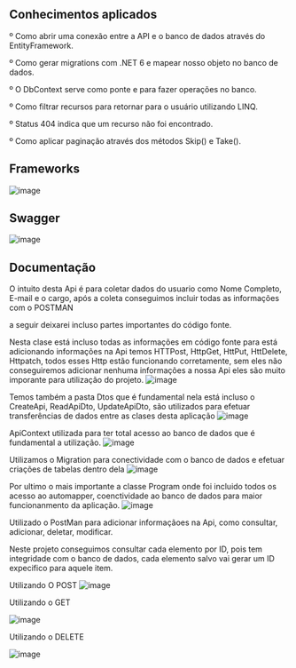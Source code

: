 
## Conhecimentos aplicados

º Como abrir uma conexão entre a API e o banco de dados através do EntityFramework.

º Como gerar migrations com .NET 6 e mapear nosso objeto no banco de dados.

º O DbContext serve como ponte e para fazer operações no banco.

º Como filtrar recursos para retornar para o usuário utilizando LINQ.

º Status 404 indica que um recurso não foi encontrado.

º Como aplicar paginação através dos métodos Skip() e Take().

## Frameworks
![image](https://github.com/VitorRoque1/MinhaPrimeiraApi/assets/153464680/570b004a-8fb6-48e5-b517-c5cdefd1b80d)

## Swagger
![image](https://github.com/VitorRoque1/MinhaPrimeiraApi/assets/153464680/3d8bc13c-aa44-4f37-8b62-cd9c9a6d510d)



## Documentação

O intuito desta Api é para coletar dados do usuario como Nome Completo, E-mail e o cargo, após a coleta conseguimos incluir todas as informações com o POSTMAN

a seguir deixarei incluso partes importantes do código fonte.

Nesta clase está incluso todas as informações em código fonte para está adicionando informações na Api
temos HTTPost, HttpGet, HttPut, HttDelete, Httpatch, todos esses Http estão funcionando corretamente, sem eles não conseguiremos adicionar nenhuma informações a nossa Api
eles são muito imporante para utilização do projeto. 
![image](https://github.com/VitorRoque1/MinhaPrimeiraApi/assets/153464680/3a61b67a-7951-43b7-8ec9-441522264b95)

Temos também a pasta Dtos que é fundamental nela está incluso o CreateApi, ReadApiDto, UpdateApiDto, são utilizados para efetuar transferências de dados entre as clases desta aplicação 
![image](https://github.com/VitorRoque1/MinhaPrimeiraApi/assets/153464680/b90198ea-8586-4c3f-8437-7f73eb1e2d76)

ApiContext utilizada para ter total acesso ao banco de dados que é fundamental a utilização.
![image](https://github.com/VitorRoque1/MinhaPrimeiraApi/assets/153464680/046f5b29-a994-4f30-81a7-417ed305ddd0)


Utilizamos o Migration para conectividade com o banco de dados e efetuar criações de tabelas dentro dela
![image](https://github.com/VitorRoque1/MinhaPrimeiraApi/assets/153464680/2734709f-be3a-4140-b793-23492642e8d9)

Por ultimo o mais importante a classe Program onde foi incluido todos os acesso ao automapper, coenctividade ao banco de dados para maior funcionanmento da aplicação. 
![image](https://github.com/VitorRoque1/MinhaPrimeiraApi/assets/153464680/c1b4e425-3ed2-4be4-a709-212b443459e2)



Utilizado o PostMan para adicionar informaçãoes na Api, como consultar, adicionar, deletar, modificar.

Neste projeto conseguimos consultar cada elemento por ID, pois tem integridade com o banco de dados, cada elemento salvo vai gerar um ID expecifico para aquele item. 

Utilizando O POST
![image](https://github.com/VitorRoque1/MinhaPrimeiraApi/assets/153464680/ad72619f-886c-4d11-a82f-2faed70ea3d2)


Utilizando o GET

![image](https://github.com/VitorRoque1/MinhaPrimeiraApi/assets/153464680/adb5869d-7eb1-4a56-8617-904fb92fc03b)

Utilizando o DELETE

![image](https://github.com/VitorRoque1/MinhaPrimeiraApi/assets/153464680/2d161edc-983a-4663-883f-17c6c1dcbfd9)





